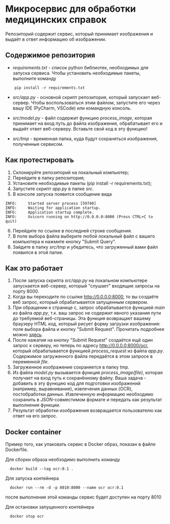 # Микросервис для обработки медицинских справок

Репозиторий содержит сервис, который принимает изображения и выдаёт в ответ информацию об изображении.

## Cодержимое репозитория
- _requirements.txt_ - список python библиотек, необходимых для запуска сервиса. Чтобы установить необходимые пакеты, выполните команду
```
    pip install -r requirements.txt
```

- _src/app.py_ - основной скрипт репозитория, который запускает веб-сервер. Чтобы воспользоваться этим файлом, запустите его через вашу IDE (PyCharm, VSCode) или командную консоль.

- _src/model.py_ - файл содержит функцию _process_image_, которая принимает на вход путь до файла изображения, обрабатывает его и выдаёт ответ веб-серверу. Вставьте свой код в эту функцию!

- _src/tmp_ - временная папка, куда будут сохраняться изображения, полученные сервисом.

## Как протестировать

1. Склонируйте репозиторий на локальный компьютер;
2. Перейдите в папку репозитория;
3. Установите необходимые пакеты (pip install -r requirements.txt);
4. Запустите скрипт _app.py_ в папке _src_.
5. В консоле запуска появится сообщение вида
```
INFO:     Started server process [59740]
INFO:     Waiting for application startup.
INFO:     Application startup complete.
INFO:     Uvicorn running on http://0.0.0.0:8000 (Press CTRL+C to quit)
```
6. Перейдите по ссылкe в последней строке сообщения.
7. В поле выбора файла выберите любой локальный файл с вашего компьютера и нажмите кнопку "Submit Query".
8. Зайдите в папку _src/tmp_ и убедитесь, что загруженный вами файл появился в этой папке.

## Как это работает
1. После запуска скрипта _src/app.py_ на локальном компьютере запускается веб-сервер, который "слушает" входящие запросы на порту 8000.
2. Когда вы переходите по ссылке http://0.0.0.0:8000, то вы создаёте веб запрос, который обрабатывается запущенным сервером.
3. При обращении к странице с, запрос обрабатывается функцией _main_ из файла _app.py_, т.к. ваш запрос не содержит явного указания пути до требуемой веб-страницы. Эта функция возвращает вашему браузеру HTML код, который рисует форму загрузки изображения: поле выбора файла и кнопку "Submit Request". Прочитать подробнее можно [здесь](https://www.w3schools.com/html/html_forms.asp). 
4. После нажатия на кнопку "Submit Request" создаётся ещё один запрос к серверу, но теперь по адресу http://0.0.0.0:8000/ocr, который обрабатывается функцией _process_request_ из файла _app.py_. Содержимое загруженного файла передаётся в этом запросе в переменной _file_.
5. Загруженное изображение сохраняется в папку tmp.
6. Из файла _model.py_ вызывается функция _process_image(file)_, которая получает на вход путь к сохранённому файлу. Ваша задача - добавить в эту функцию код для подготовки изображений (например, выравнивание), извлечения данных (OCR), постобработки данных. Извлеченную информацию необходимо сохранить в JSON-совместимом формате и передать как результат выполнения функции.
7. Результат обработки изображения возвращается пользователю как ответ на его запрос.

## Docker container

Пример того, как упаковать сервис в Docker образ, показан в файле Dockerfile.

Для сборки образа необходимо выполнить команду
```
  docker build --tag ocr:0.1 .
```

Для запуска контейнера
```
  docker run --rm -d -p 8010:8000 --name ocr ocr:0.1
```
после выполнения этой команды сервис будет доступен на порту 8010

Для остановки запущенного контейнера
```
  docker stop ocr
```
 
